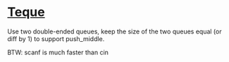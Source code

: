 # [Teque](https://open.kattis.com/problems/teque)

Use two double-ended queues, keep the size of the two queues equal (or diff by 1) to support push_middle.

BTW: scanf is much faster than cin